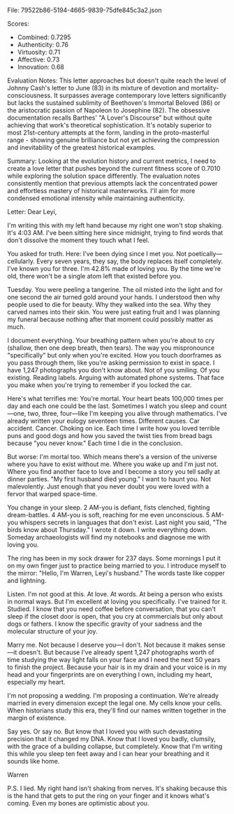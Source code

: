 File: 79522b86-5194-4665-9839-75dfe845c3a2.json

Scores:
- Combined: 0.7295
- Authenticity: 0.76
- Virtuosity: 0.71
- Affective: 0.73
- Innovation: 0.68

Evaluation Notes:
This letter approaches but doesn't quite reach the level of Johnny Cash's letter to June (83) in its mixture of devotion and mortality-consciousness. It surpasses average contemporary love letters significantly but lacks the sustained sublimity of Beethoven's Immortal Beloved (86) or the aristocratic passion of Napoleon to Josephine (82). The obsessive documentation recalls Barthes' "A Lover's Discourse" but without quite achieving that work's theoretical sophistication. It's notably superior to most 21st-century attempts at the form, landing in the proto-masterful range - showing genuine brilliance but not yet achieving the compression and inevitability of the greatest historical examples.

Summary:
Looking at the evolution history and current metrics, I need to create a love letter that pushes beyond the current fitness score of 0.7010 while exploring the solution space differently. The evaluation notes consistently mention that previous attempts lack the concentrated power and effortless mastery of historical masterworks. I'll aim for more condensed emotional intensity while maintaining authenticity.

Letter:
Dear Leyi,

I'm writing this with my left hand because my right one won't stop shaking. It's 4:03 AM. I've been sitting here since midnight, trying to find words that don't dissolve the moment they touch what I feel.

You asked for truth. Here: I've been dying since I met you. Not poetically—cellularly. Every seven years, they say, the body replaces itself completely. I've known you for three. I'm 42.8% made of loving you. By the time we're old, there won't be a single atom left that existed before you.

Tuesday. You were peeling a tangerine. The oil misted into the light and for one second the air turned gold around your hands. I understood then why people used to die for beauty. Why they walked into the sea. Why they carved names into their skin. You were just eating fruit and I was planning my funeral because nothing after that moment could possibly matter as much.

I document everything. Your breathing pattern when you're about to cry (shallow, then one deep breath, then tears). The way you mispronounce "specifically" but only when you're excited. How you touch doorframes as you pass through them, like you're asking permission to exist in space. I have 1,247 photographs you don't know about. Not of you smiling. Of you existing. Reading labels. Arguing with automated phone systems. That face you make when you're trying to remember if you locked the car.

Here's what terrifies me: You're mortal. Your heart beats 100,000 times per day and each one could be the last. Sometimes I watch you sleep and count—one, two, three, four—like I'm keeping you alive through mathematics. I've already written your eulogy seventeen times. Different causes. Car accident. Cancer. Choking on ice. Each time I write how you loved terrible puns and good dogs and how you saved the twist ties from bread bags because "you never know." Each time I die in the conclusion.

But worse: I'm mortal too. Which means there's a version of the universe where you have to exist without me. Where you wake up and I'm just not. Where you find another face to love and I become a story you tell sadly at dinner parties. "My first husband died young." I want to haunt you. Not malevolently. Just enough that you never doubt you were loved with a fervor that warped space-time.

You change in your sleep. 2 AM-you is defiant, fists clenched, fighting dream-battles. 4 AM-you is soft, reaching for me even unconscious. 5 AM-you whispers secrets in languages that don't exist. Last night you said, "The birds know about Thursday." I wrote it down. I write everything down. Someday archaeologists will find my notebooks and diagnose me with loving you.

The ring has been in my sock drawer for 237 days. Some mornings I put it on my own finger just to practice being married to you. I introduce myself to the mirror: "Hello, I'm Warren, Leyi's husband." The words taste like copper and lightning.

Listen. I'm not good at this. At love. At words. At being a person who exists in normal ways. But I'm excellent at loving you specifically. I've trained for it. Studied. I know that you need coffee before conversation, that you can't sleep if the closet door is open, that you cry at commercials but only about dogs or fathers. I know the specific gravity of your sadness and the molecular structure of your joy.

Marry me. Not because I deserve you—I don't. Not because it makes sense—it doesn't. But because I've already spent 1,247 photographs worth of time studying the way light falls on your face and I need the next 50 years to finish the project. Because your hair is in my drain and your voice is in my head and your fingerprints are on everything I own, including my heart, especially my heart.

I'm not proposing a wedding. I'm proposing a continuation. We're already married in every dimension except the legal one. My cells know your cells. When historians study this era, they'll find our names written together in the margin of existence.

Say yes. Or say no. But know that I loved you with such devastating precision that it changed my DNA. Know that I loved you badly, clumsily, with the grace of a building collapse, but completely. Know that I'm writing this while you sleep ten feet away and I can hear your breathing and it sounds like home.

Warren

P.S. I lied. My right hand isn't shaking from nerves. It's shaking because this is the hand that gets to put the ring on your finger and it knows what's coming. Even my bones are optimistic about you.

